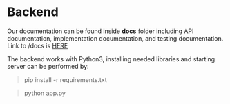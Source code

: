 # Backend
Our documentation can be found inside **docs** folder including API documentation, implementation documentation, and testing documentation. Link to /docs is [HERE](https://github.com/gedand/452c8c82-Virucid/tree/main/backend/docs) 

The backend works with Python3, installing needed libraries and starting server can be performed by:
>pip install -r requirements.txt

>python app.py




